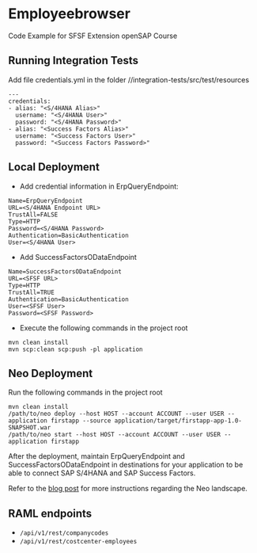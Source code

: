 # Employeebrowser
Code Example for SFSF Extension openSAP Course

## Running Integration Tests 
Add file credentials.yml in the folder /<project root>/integration-tests/src/test/resources  

```
---
credentials:  
- alias: "<S/4HANA Alias>"  
  username: "<S/4HANA User>"  
  password: "<S/4HANA Password>"  
- alias: "<Success Factors Alias>"  
  username: "<Success Factors User>"  
  password: "<Success Factors Password>"  
 ```

## Local Deployment 
* Add credential information in ErpQueryEndpoint:
```
Name=ErpQueryEndpoint  
URL=<S/4HANA Endpoint URL>  
TrustAll=FALSE  
Type=HTTP  
Password=<S/4HANA Password>
Authentication=BasicAuthentication
User=<S/4HANA User>
```

* Add SuccessFactorsODataEndpoint  
```
Name=SuccessFactorsODataEndpoint
URL=<SFSF URL>
Type=HTTP
TrustAll=TRUE
Authentication=BasicAuthentication
User=<SFSF User>
Password=<SFSF Password>
```

* Execute the following commands in the project root  
```
mvn clean install   
mvn scp:clean scp:push -pl application  
```

## Neo Deployment
Run the following commands in the project root  
```
mvn clean install   
/path/to/neo deploy --host HOST --account ACCOUNT --user USER --application firstapp --source application/target/firstapp-app-1.0-SNAPSHOT.war   
/path/to/neo start --host HOST --account ACCOUNT --user USER --application firstapp  
```
After the deployment, maintain ErpQueryEndpoint and SuccessFactorsODataEndpoint in destinations for your application to be able to connect SAP S/4HANA and SAP Success Factors. 

Refer to the [blog post](https://blogs.sap.com/2017/05/21/step-2-with-sap-s4hana-cloud-sdk-helloworld-on-scp-classic/) for more instructions regarding the Neo landscape.


## RAML endpoints

 * `/api/v1/rest/companycodes`
 * `/api/v1/rest/costcenter-employees`
